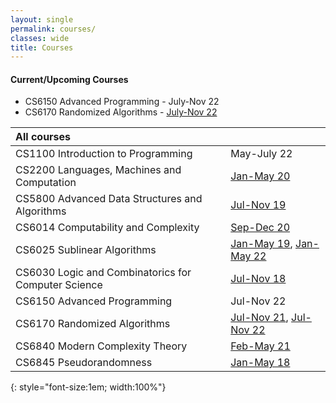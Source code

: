 ```yaml
---
layout: single
permalink: courses/
classes: wide
title: Courses
---
```


#### Current/Upcoming Courses <i class="fas fa-certificate" style="color:red"></i>
- CS6150 Advanced Programming - July-Nov 22
- CS6170 Randomized Algorithms  - [July-Nov 22](6170/22/)

| All courses | |
|:-------|:---|
| CS1100 Introduction to Programming | May-July 22 |
| CS2200 Languages, Machines and Computation | [Jan-May 20](2200/20/) |
| CS5800 Advanced Data Structures and Algorithms | [Jul-Nov 19](5800/19/) |
| CS6014 Computability and Complexity | [Sep-Dec 20](6014/20/) |
| CS6025 Sublinear Algorithms | [Jan-May 19](6025/19/), [Jan-May 22](6025/22) |
| CS6030 Logic and Combinatorics for Computer Science | [Jul-Nov 18](6030/18/) |
| CS6150 Advanced Programming | Jul-Nov 22 |
| CS6170 Randomized Algorithms | [Jul-Nov 21](6170/21/), [Jul-Nov 22](6170/22/)|
| CS6840 Modern Complexity Theory | [Feb-May 21](6840/21/) |
| CS6845 Pseudorandomness | [Jan-May 18](6845/18/) |
{: style="font-size:1em; width:100%"}

